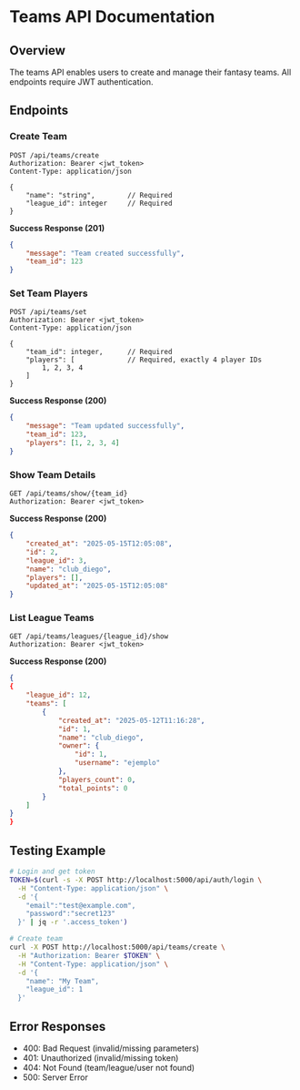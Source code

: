 # Teams API Documentation

## Overview
The teams API enables users to create and manage their fantasy teams. All endpoints require JWT authentication.

## Endpoints

### Create Team
```http
POST /api/teams/create
Authorization: Bearer <jwt_token>
Content-Type: application/json

{
    "name": "string",        // Required
    "league_id": integer     // Required
}
```

**Success Response (201)**
```json
{
    "message": "Team created successfully",
    "team_id": 123
}
```

### Set Team Players
```http
POST /api/teams/set
Authorization: Bearer <jwt_token>
Content-Type: application/json

{
    "team_id": integer,      // Required
    "players": [             // Required, exactly 4 player IDs
        1, 2, 3, 4
    ]
}
```

**Success Response (200)**
```json
{
    "message": "Team updated successfully",
    "team_id": 123,
    "players": [1, 2, 3, 4]
}
```

### Show Team Details
```http
GET /api/teams/show/{team_id}
Authorization: Bearer <jwt_token>
```

**Success Response (200)**
```json
{
    "created_at": "2025-05-15T12:05:08",
    "id": 2,
    "league_id": 3,
    "name": "club_diego",
    "players": [],
    "updated_at": "2025-05-15T12:05:08"
}
```

### List League Teams
```http
GET /api/teams/leagues/{league_id}/show
Authorization: Bearer <jwt_token>
```

**Success Response (200)**
```json
{
{
    "league_id": 12,
    "teams": [
        {
            "created_at": "2025-05-12T11:16:28",
            "id": 1,
            "name": "club_diego",
            "owner": {
                "id": 1,
                "username": "ejemplo"
            },
            "players_count": 0,
            "total_points": 0
        }
    ]
}
}
```

## Testing Example
```bash
# Login and get token
TOKEN=$(curl -s -X POST http://localhost:5000/api/auth/login \
  -H "Content-Type: application/json" \
  -d '{
    "email":"test@example.com",
    "password":"secret123"
  }' | jq -r '.access_token')

# Create team
curl -X POST http://localhost:5000/api/teams/create \
  -H "Authorization: Bearer $TOKEN" \
  -H "Content-Type: application/json" \
  -d '{
    "name": "My Team",
    "league_id": 1
  }'
```

## Error Responses
- 400: Bad Request (invalid/missing parameters)
- 401: Unauthorized (invalid/missing token)
- 404: Not Found (team/league/user not found)
- 500: Server Error